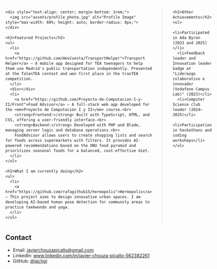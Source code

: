 <div style="display: flex; gap: 2rem; max-width: 1500px; margin: 0 auto;">

  <!-- Main Content -->
  <div style="flex: 6;">

    <div style="text-align: center; margin-bottom: 1rem;">
      <img src="assets/profile_photo.jpg" alt="Profile Image" style="max-width: 60%; height: auto; border-radius: 8px;">
    </div>

    <h2>Featured Projects</h2>
    <ul>
      <li>
        <a href="https://github.com/HevCuesta/TransportHelper">Transport Helper</a> — A mobile app designed for TEA teenagers to help them use Madrid's public transportation independently. Presented at the TalenTEA contest and won first place in the trasTEA competition.
      </li>
      <div></div>
      <li>
        <a href="https://github.com/Proyecto-de-Computacion-I-y-II/Front">Food Advisor</a> — A full-stack web app developed for the <em>Proyecto de Computación I y II</em> course.<br>
        <strong>Frontend:</strong> Built with TypeScript, HTML, and CSS, offering a user-friendly interface.<br>
        <strong>Backend:</strong> Developed with PHP and Blade, managing server logic and database operations.<br>
        FoodAdvisor allows users to create shopping lists and search for foods across supermarkets with filters. It provides AI-powered recommendations based on the ONU food pyramid and prioritizes seasonal foods for a balanced, cost-effective diet.
      </li>
    </ul>

    <h2>What I am currently doing</h2>
    <ul>
      <li>
        <a href="https://github.com/rafagithub15/hermopolis">Hermopolis</a> — This project aims to design innovative urban spaces. I am developing AI-based human pose detection for community areas to practice taekwondo and yoga.
      </li>
    </ul>

  </div>

  <!-- Sidebar / Lateral Content -->
  <div style="flex: 3; border-left: 1px solid #ddd; padding-left: 2rem;">
    
    <h2>Other Achievements</h2>
    <ul>
      <li>Participated in Ada Byron (2023 and 2025)</li>
      <li>Feedback leader and Innovation leader badge at "Liderazgo colaborativo e innovador (Vodafone Campus Lab)" (2023)</li>
      <li>Computer Science club leader (2024–2025)</li>
      <li>Participation in hackathons and coding workshops</li>
    </ul>

  </div>
</div>

<h2>Contact</h2>
<ul>
  <li>Email: <a href="mailto:javierchouzapicallo@gmail.com">javierchouzapicallo@gmail.com</a></li>
  <li>LinkedIn: <a href="https://www.linkedin.com/in/javier-chouza-picallo-562382261">www.linkedin.com/in/javier-chouza-picallo-562382261</a></li>
  <li>GitHub: <a href="https://github.com/jachpi">@jachpi</a></li>
</ul>
